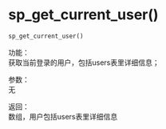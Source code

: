 # sp_get_current_user()

```php
sp_get_current_user()
```
功能：  
获取当前登录的用户，包括users表里详细信息；

参数：  
无

返回：  
数组，用户包括users表里详细信息